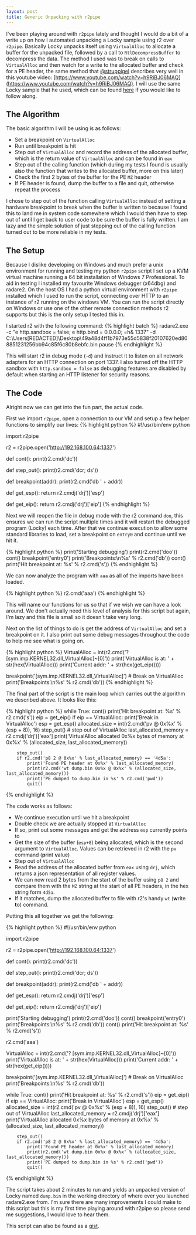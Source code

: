 ```yaml
---
layout: post
title: Generic Unpacking with r2pipe
---
```


I've been playing around with `r2pipe` lately and thought I would do a bit of a write up on how I automated unpacking a Locky sample using r2 over `r2pipe`.
Basically Locky unpacks itself using `VirtualAlloc` to allocate a buffer for the unpacked file, followed by a call to `RtlDecompressBuffer` to decompress the data.
The method I used was to break on calls to `VirtualAlloc` and then watch for a write to the allocated buffer and check for a PE header, the same method that [@struppigel](https://twitter.com/struppigel) describes very well in this youtube video: [https://www.youtube.com/watch?v=h9RiBJ06MAQ](https://www.youtube.com/watch?v=h9RiBJ06MAQ). I will use the same Locky sample that he used, which can be found [here](https://www.hybrid-analysis.com/sample/49a48d4ff1b7973e55d5838f20107620ed808851231256bb94c85f6c80b8ebfc?environmentId=100) if you would like to follow along.

The Algorithm
-
The basic algorithm I will be using is as follows:
- Set a breakpoint on `VirtualAlloc`
- Run until breakpoint is hit
- Step out of `VirtualAlloc` and record the address of the allocated buffer, which is the return value of `VirtualAlloc` and can be found in `eax`
- Step out of the calling function (which during my tests I found is usually also the function that writes to the allocated buffer, more on this later)
- Check the first 2 bytes of the buffer for the PE `MZ` header
- If PE header is found, dump the buffer to a file and quit, otherwise repeat the process

I chose to step out of the function calling `VirtualAlloc` instead of setting a hardware breakpoint to break when the buffer is written to because I found this to land me in system code somewhere which I would then have to step out of until I get back to user code to be sure the buffer is fully written. I am lazy and the simple solution of just stepping out of the calling function turned out to be more reliable in my tests.

The Setup
-
Because I dislike developing on Windows and much prefer a unix environment for running and testing my python `r2pipe` script I set up a KVM virtual machine running a 64 bit installation of Windows 7 Professional. To aid in testing I installed my favourite Windows debugger (x64dbg) and radare2. On the host OS I had a python virtual environment with `r2pipe` installed which I used to run the script, connecting over HTTP to an instance of r2 running on the windows VM. You can run the script directly on Windows or use one of the other remote connection methods r2 supports but this is the only setup I tested this in.

I started r2 with the following command:
{% highlight batch %}
radare2.exe -c "e http.sandbox = false; e http.bind = 0.0.0.0; =h& 1337" -d C:\Users\[REDACTED]\Desktop\49a48d4ff1b7973e55d5838f20107620ed808851231256bb94c85f6c80b8ebfc.bin
pause
{% endhighlight %}

This will start r2 in debug mode (`-d`) and instruct it to listen on all network adapters for an HTTP connection on port 1337. I also turned off the HTTP sandbox with `http.sandbox = false` as debugging features are disabled by default when starting an HTTP listener for security reasons.

The Code
-
Alright now we can get into the fun part, the actual code.

First we import `r2pipe`, open a connection to our VM and setup a few helper functions to simplify our lives:
{% highlight python %}
#!/usr/bin/env python

import r2pipe

r2 = r2pipe.open('http://192.168.100.64:1337')


def cont():
    print(r2.cmd('dc'))


def step_out():
    print(r2.cmd('dcr; ds'))


def breakpoint(addr):
    print(r2.cmd('db ' + addr))


def get_esp():
    return r2.cmdj('drj')['esp']


def get_eip():
    return r2.cmdj('drj')['eip']
{% endhighlight %}

Next we will reopen the file in debug mode with the r2 command `doo`, this ensures we can run the script multiple times and it will restart the debugged program (Locky) each time. After that we continue execution to allow some standard libraries to load, set a breakpoint on `entry0` and continue until we hit it.

{% highlight python %}
print('Starting debugging')
print(r2.cmd('doo'))
cont()
breakpoint('entry0')
print('Breakpoints:\n%s' % r2.cmd('db'))
cont()
print('Hit breakpoint at: %s' % r2.cmd('s'))
{% endhighlight %}

We can now analyze the program with `aaa` as all of the imports have been loaded.

{% highlight python %}
r2.cmd('aaa')
{% endhighlight %}

This will name our functions for us so that if we wish we can have a look around. We don't actually need this level of analysis for this script but again, I'm lazy and this file is small so it doesn't take very long.

Next on the list of things to do is get the address of `VirtualAlloc` and set a breakpoint on it. I also print out some debug messages throughout the code to help me see what is going on.

{% highlight python %}
VirtualAlloc = int(r2.cmd('? [sym.imp.KERNEL32.dll_VirtualAlloc]~[0]'))
print('VirtualAlloc is at: ' + str(hex(VirtualAlloc)))
print('Current addr: ' + str(hex(get_eip())))

breakpoint('[sym.imp.KERNEL32.dll_VirtualAlloc]')  # Break on VirtualAlloc
print('Breakpoints:\n%s' % r2.cmd('db'))
{% endhighlight %}

The final part of the script is the main loop which carries out the algorithm we described above. It looks like this:

{% highlight python %}
while True:
    cont()
    print('Hit breakpoint at: %s' % r2.cmd('s'))
    eip = get_eip()
    if eip == VirtualAlloc:
        print('Break in VirtualAlloc')
        esp = get_esp()
        allocated_size = int(r2.cmd('pv @ 0x%x' % (esp + 8)), 16)
        step_out()  # step out of VirtualAlloc
        last_allocated_memory = r2.cmdj('drj')['eax']
        print('VirtualAlloc allocated 0x%x bytes of memory at 0x%x' % (allocated_size, last_allocated_memory))

        step_out()
        if r2.cmd('p8 2 @ 0x%x' % last_allocated_memory) == '4d5a':
            print('Found PE header at 0x%x' % last_allocated_memory)
            print(r2.cmd('wt dump.bin 0x%x @ 0x%x' % (allocated_size, last_allocated_memory)))
            print('PE dumped to dump.bin in %s' % r2.cmd('pwd'))
            quit()
{% endhighlight %}

The code works as follows:
- We continue execution until we hit a breakpoint
- Double check we are actually stopped at `VirtualAlloc`
- If so, print out some messages and get the address `esp` currently points to
- Get the size of the buffer (`esp+8`) being allocated, which is the second argument to `VirtualAlloc`. Values can be retrieved in r2 with the `pv` command (**p**rint **v**alue)
- Step out of `VirtualAlloc`
- Read the address of the allocated buffer from `eax` using `drj`, which returns a json representation of all register values.
- We can now read 2 bytes from the start of the buffer using `p8 2` and compare them with the `MZ` string at the start of all PE headers, in the hex string form `4d5a`.
- If it matches, dump the allocated buffer to file with r2's handy `wt` (**w**rite **t**o) command.

Putting this all together we get the following:

{% highlight python %}
#!/usr/bin/env python

import r2pipe

r2 = r2pipe.open('http://192.168.100.64:1337')


def cont():
    print(r2.cmd('dc'))


def step_out():
    print(r2.cmd('dcr; ds'))


def breakpoint(addr):
    print(r2.cmd('db ' + addr))


def get_esp():
    return r2.cmdj('drj')['esp']


def get_eip():
    return r2.cmdj('drj')['eip']


print('Starting debugging')
print(r2.cmd('doo'))
cont()
breakpoint('entry0')
print('Breakpoints:\n%s' % r2.cmd('db'))
cont()
print('Hit breakpoint at: %s' % r2.cmd('s'))

r2.cmd('aaa')

VirtualAlloc = int(r2.cmd('? [sym.imp.KERNEL32.dll_VirtualAlloc]~[0]'))
print('VirtualAlloc is at: ' + str(hex(VirtualAlloc)))
print('Current addr: ' + str(hex(get_eip())))

breakpoint('[sym.imp.KERNEL32.dll_VirtualAlloc]')  # Break on VirtualAlloc
print('Breakpoints:\n%s' % r2.cmd('db'))

while True:
    cont()
    print('Hit breakpoint at: %s' % r2.cmd('s'))
    eip = get_eip()
    if eip == VirtualAlloc:
        print('Break in VirtualAlloc')
        esp = get_esp()
        allocated_size = int(r2.cmd('pv @ 0x%x' % (esp + 8)), 16)
        step_out()  # step out of VirtualAlloc
        last_allocated_memory = r2.cmdj('drj')['eax']
        print('VirtualAlloc allocated 0x%x bytes of memory at 0x%x' % (allocated_size, last_allocated_memory))

        step_out()
        if r2.cmd('p8 2 @ 0x%x' % last_allocated_memory) == '4d5a':
            print('Found PE header at 0x%x' % last_allocated_memory)
            print(r2.cmd('wt dump.bin 0x%x @ 0x%x' % (allocated_size, last_allocated_memory)))
            print('PE dumped to dump.bin in %s' % r2.cmd('pwd'))
            quit()
{% endhighlight %}

The script takes about 2 minutes to run and yields an unpacked version of Locky named `dump.bin` in the working directory of where ever you launched radare2.exe from. I'm sure there are many improvements I could make to this script but this is my first time playing around with r2pipe so please send me suggestions, I would love to hear them.

This script can also be found as a [gist](https://gist.github.com/scrapbird/d215ec29d9cc67f9e671631cbe700391).
